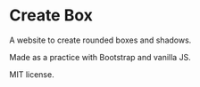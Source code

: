 # Create Box

A website to create rounded boxes and shadows.

Made as a practice with Bootstrap and vanilla JS.

MIT license.
